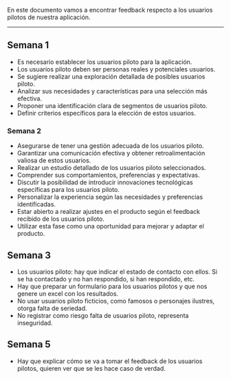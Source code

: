 En este documento vamos a encontrar feedback respecto a los usuarios pilotos de nuestra aplicación.
****
## Semana 1
+ Es necesario establecer los usuarios piloto para la aplicación.
+ Los usuarios piloto deben ser personas reales y potenciales usuarios.
+ Se sugiere realizar una exploración detallada de posibles usuarios piloto.
+ Analizar sus necesidades y características para una selección más efectiva.
+ Proponer una identificación clara de segmentos de usuarios piloto.
+ Definir criterios específicos para la elección de estos usuarios.

### Semana 2

+ Asegurarse de tener una gestión adecuada de los usuarios piloto.
+ Garantizar una comunicación efectiva y obtener retroalimentación valiosa de estos usuarios.
+ Realizar un estudio detallado de los usuarios piloto seleccionados.
+ Comprender sus comportamientos, preferencias y expectativas.
+ Discutir la posibilidad de introducir innovaciones tecnológicas específicas para los usuarios piloto.
+ Personalizar la experiencia según las necesidades y preferencias identificadas.
+ Estar abierto a realizar ajustes en el producto según el feedback recibido de los usuarios piloto.
+ Utilizar esta fase como una oportunidad para mejorar y adaptar el producto.

## Semana 3
+ Los usuarios piloto: hay que indicar el estado de contacto con ellos. Si se ha contactado y no han respondido, si han respondido, etc.
+ Hay que preparar un formulario para los usuarios pilotos y que nos genere un excel con los resultados.
+ No usar usuarios piloto ficticios, como famosos o personajes ilustres, otorga falta de seriedad.
+ No registrar como riesgo falta de usuarios piloto, representa inseguridad.

## Semana 5
+ Hay que explicar cómo se va a tomar el feedback de los usuarios pilotos, quieren ver que se les hace caso de verdad.
